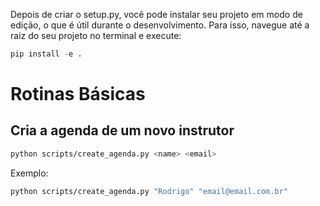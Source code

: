 Depois de criar o setup.py, você pode instalar seu projeto em modo de edição, o que é útil durante o desenvolvimento. Para isso, navegue até a raiz do seu projeto no terminal e execute:

```python
pip install -e .
```

# Rotinas Básicas

## Cria a agenda de um novo instrutor

```sh
python scripts/create_agenda.py <name> <email>
```

Exemplo:
```sh
python scripts/create_agenda.py "Rodrigo" "email@email.com.br"
```